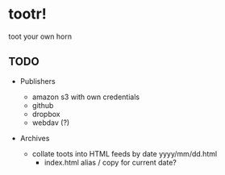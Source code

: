 # tootr!

toot your own horn

## TODO

* Publishers
  * amazon s3 with own credentials
  * github
  * dropbox
  * webdav (?)

* Archives
  * collate toots into HTML feeds by date yyyy/mm/dd.html
    * index.html alias / copy for current date?
